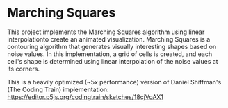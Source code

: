 # Marching Squares

This project implements the Marching Squares algorithm using linear interpolationto create an animated visualization.
Marching Squares is a contouring algorithm that generates visually interesting shapes based on noise values.
In this implementation, a grid of cells is created, and each cell's shape is determined using linear interpolation
of the noise values at its corners.

This is a heavily optimized (~5x performance) version of Daniel Shiffman's (The Coding Train) implementation:
https://editor.p5js.org/codingtrain/sketches/18cjVoAX1
